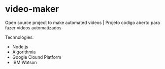 # video-maker
Open source project to make automated videos | Projeto código aberto para fazer videos automatizados

Technologies:
  - Node.js
  - Algorithmia
  - Google Clound Platform
  - IBM Watson
